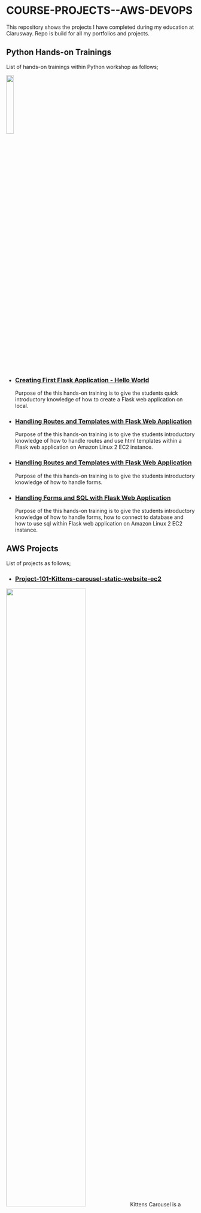 # COURSE-PROJECTS--AWS-DEVOPS
This repository shows the projects I have completed during my education at Clarusway. Repo is build for all my portfolios and projects.

## Python Hands-on Trainings

List of hands-on trainings within Python workshop as follows;

<!--![Flask](./AWS/Portfolio/flask-01-02-hello-world-app-Jinja-Template/flask.png)-->
<img src="./AWS/Portfolio/flask-01-02-hello-world-app-Jinja-Template/flask.png" width="20%">

- ### [Creating First Flask Application - Hello World](./AWS/Portfolio/flask-01-02-hello-world-app-Jinja-Template/README.md)

    Purpose of the this hands-on training is to give the students quick introductory knowledge of how to create a Flask web application on local.

- ### [Handling Routes and Templates with Flask Web Application](./AWS/Portfolio/flask-03-handling-routes-and-if-for/README.md)

    Purpose of the this hands-on training is to give the students introductory knowledge of how to handle routes and use html templates within a Flask web application on Amazon Linux 2 EC2 instance. 

- ### [Handling Routes and Templates with Flask Web Application](./AWS/Portfolio/flask-04-handling-forms-POST-GET-Methods/README.md)

    Purpose of the this hands-on training is to give the students introductory knowledge of how to handle forms.

- ### [Handling Forms and SQL with Flask Web Application](./AWS/Portfolio/flask-05-Handling-SQL-with-Flask-Web-Application/README.md)

    Purpose of the this hands-on training is to give the students introductory knowledge of how to handle forms, how to connect to database and how to use sql within Flask web application on Amazon Linux 2 EC2 instance. 

## AWS Projects

List of projects as follows;

- ### [Project-101-Kittens-carousel-static-website-ec2](./AWS/Project-101-Kittens-carousel-static-website-ec2/README.md)

<!--![Pro_Project_101.png](./AWS/Project-101-Kittens-carousel-static-website-ec2/Pro_Project_101.png)-->
<img src="./AWS/Project-101-Kittens-carousel-static-website-ec2/Pro_Project_101.png" width="65%">
    Kittens Carousel is a static website application deployed with Apache Web Server on AWS Elastic Compute Cloud (EC2) Instance using AWS Cloudformation Service. 

- ### [Project-102-Roman-Numerals-Converter](./AWS/Project-102-Roman-Numerals-Converter/README.md)

<!--![Project_001.png](./AWS/Project-102-Roman-Numerals-Converter/Project_001.png)-->
<img src="./AWS/Project-102-Roman-Numerals-Converter/Project_001.png" width="65%">
    The Roman Numerals Converter Application aims to convert the given number to the Roman numerals. The application is to be coded in Python and deployed as a web application with Flask on AWS Elastic Compute Cloud (EC2) Instance using AWS Cloudformation and CLI Services. 

- ### [Project-103-Phonebook-Application](./AWS/Project-103-Phonebook-Application/README.md)

<!--![003_phonebook.png](./AWS/Project-103-Phonebook-Application/003_phonebook.png)-->
<img src="./AWS/Project-103-Phonebook-Application/003_phonebook.png" width="65%">
    The Phonebook Application aims to create a phonebook application in Python and deployed as a web application with Flask on AWS Application Load Balancer with Auto Scaling Group of Elastic Compute Cloud (EC2) Instances and Relational Database Service (RDS) using AWS Cloudformation Service.

- ### [Project-104-Kittens-carousel-static-web-s3-cf](./AWS/Project-104-Kittens-carousel-static-web-s3-cf/README.md)

<!--![Project_006.png](./AWS/Project-104-Kittens-carousel-static-web-s3-cf/Project_006.png)-->
<img src="./AWS/Project-104-Kittens-carousel-static-web-s3-cf/Project_006.png" width="65%">
    Kittens Carousel is a static website application deployed on AWS Simple Storage Service (S3), served through Cloudfront and Route 53 using AWS Cloudformation Service.

- ### [Project-501-Capstone-Project-Blog-Page-App-(Django)-on-AWS-Environment](./AWS/Project-501-Capstone-Project-Blog-Page-App-(Django)-on-AWS-Environment/README.md)

<!--![capstone.jpg](./AWS/Project-501-Capstone-Project-Blog-Page-App-(Django)-on-AWS-Environment/capstone.jpg)-->
<img src="./AWS/Project-501-Capstone-Project-Blog-Page-App-(Django)-on-AWS-Environment/capstone.jpg" width="65%">
    The Clarusway Blog Page Application aims to deploy blog application as a web application written Django Framework on AWS Cloud Infrastructure. This infrastructure has Application Load Balancer with Auto Scaling Group of Elastic Compute Cloud (EC2) Instances and Relational Database Service (RDS) on defined VPC. Also, The Cloudfront and Route 53 services are located in front of the architecture and manage the traffic in secure. User is able to upload pictures and videos on own blog page and these are kept on S3 Bucket. This architecture will be created by Firms DevOps Guy.


## DevOps Projects

List of projects as follows;

- ### [201-Create-Apache-Servers-with-Terraform](./DevOps/201-Create-Apache-Servers-with-Terraform/README.md)

<!--![tf-draw.png](./DevOps/201-Create-Apache-Servers-with-Terraform/tf-draw.png)-->
<img src="./DevOps/201-Create-Apache-Servers-with-Terraform/tf-draw.png" width="65%">
    This project aims to create two apache servers in AWS with using Terraform to give students the understanding to building infrastructure with Terraform.

- ### [202-Terraform-Phonebook-Application-deployed-on-AWS](./DevOps/202-Terraform-Phonebook-Application-deployed-on-AWS/README.md)

<!--![tf-phonebook.png](./DevOps/202-Terraform-Phonebook-Application-deployed-on-AWS/tf-phonebook.png)-->
<img src="./DevOps/202-Terraform-Phonebook-Application-deployed-on-AWS/tf-phonebook.png" width="65%">
    The Phonebook Application aims to create a phonebook application in Python and deployed as a web application with Flask on AWS Application Load Balancer with Auto Scaling Group of Elastic Compute Cloud (EC2) Instances and Relational Database Service (RDS) using Terraform.

- ### [203-dockerization-bookstore-api-on-python-flask-mysql](./DevOps/203-dockerization-bookstore-api-on-python-flask-mysql/README.md)

<!--![203-bookstore-api.png](./DevOps/203-dockerization-bookstore-api-on-python-flask-mysql/203-bookstore-api.png)-->
<img src="./DevOps/203-dockerization-bookstore-api-on-python-flask-mysql/203-bookstore-api.png" width="65%">
Bookstore Web API Application aims to create a bookstore web service using Docker to give students the understanding to dockerization of an application. The application code is to be deployed as a RESTful web service with Flask using Dockerfile and Docker Compose on AWS Elastic Compute Cloud (EC2) Instance using Terraform.


- ### [204-docker-swarm-deployment-of-phonebook-app-on-python-flask-mysql](./DevOps/204-docker-swarm-deployment-of-phonebook-app-on-python-flask-mysql/README.md)

<img src="./DevOps/202-Terraform-Phonebook-Application-deployed-on-AWS/tf-phonebook.png" width="65%">

- ### [205-jenkins-pipeline-for-phonebook-app-on-docker-swarm](./DevOps/205-jenkins-pipeline-for-phonebook-app-on-docker-swarm/README.md)

<img src="./DevOps/202-Terraform-Phonebook-Application-deployed-on-AWS/tf-phonebook.png" width="65%">

- ### [206-Kubernetes-Microservice-Phonebook](./DevOps/206-Kubernetes-Microservice-Phonebook/README.md)

<img src="./DevOps/202-Terraform-Phonebook-Application-deployed-on-AWS/tf-phonebook.png" width="65%">

- ### [207-Ansible-publish-website-postgresql-nodejs-react](./DevOps/207-Ansible-publish-website-postgresql-nodejs-react/README.md)

<img src="./DevOps/202-Terraform-Phonebook-Application-deployed-on-AWS/tf-phonebook.png" width="65%">

- ### [502-microservices-ci-cd-pipeline-with-database](./DevOps/502-microservices-ci-cd-pipeline-with-database/README.md)

<img src="./DevOps/202-Terraform-Phonebook-Application-deployed-on-AWS/tf-phonebook.png" width="65%">
